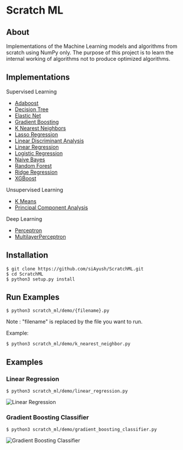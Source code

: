 # Scratch ML


## About 

Implementations of the Machine Learning models and algorithms from scratch using NumPy only.
The purpose of this project is to learn the internal working of algorithms not to produce 
optimized algorithms.


## Implementations

Supervised Learning
* [Adaboost](https://github.com/siAyush/ScratchML/blob/main/scratch_ml/supervised_learning/adaboost.py)
* [Decision Tree](https://github.com/siAyush/ScratchML/blob/main/scratch_ml/supervised_learning/decision_tree.py)
* [Elastic Net](https://github.com/siAyush/ScratchML/blob/main/scratch_ml/supervised_learning/regression.py)
* [Gradient Boosting](https://github.com/siAyush/ScratchML/blob/main/scratch_ml/supervised_learning/gradient_boosting.py)
* [K Nearest Neighbors](https://github.com/siAyush/ScratchML/blob/main/scratch_ml/supervised_learning/knn.py)
* [Lasso Regression](https://github.com/siAyush/ScratchML/blob/main/scratch_ml/supervised_learning/regression.py)
* [Linear Discriminant Analysis](https://github.com/siAyush/ScratchML/blob/main/scratch_ml/supervised_learning/linear_discriminant_analysis.py)
* [Linear Regression](https://github.com/siAyush/ScratchML/blob/main/scratch_ml/supervised_learning/regression.py)
* [Logistic Regression](https://github.com/siAyush/ScratchML/blob/main/scratch_ml/supervised_learning/logistic_regression.py)
* [Naive Bayes](https://github.com/siAyush/ScratchML/blob/main/scratch_ml/supervised_learning/naive_bayes.py)
* [Random Forest](https://github.com/siAyush/ScratchML/blob/main/scratch_ml/supervised_learning/random_forest.py)
* [Ridge Regression](https://github.com/siAyush/ScratchML/blob/main/scratch_ml/supervised_learning/regression.py)
* [XGBoost](https://github.com/siAyush/ScratchML/blob/main/scratch_ml/supervised_learning/xgboost.py)

Unsupervised Learning
* [K Means](https://github.com/siAyush/ScratchML/blob/main/scratch_ml/unsupervised_learning/k_means.py)
* [Principal Component Analysis](https://github.com/siAyush/ScratchML/blob/main/scratch_ml/unsupervised_learning/principal_component_analysis.py)

Deep Learning
* [Perceptron](https://github.com/siAyush/ScratchML/blob/main/scratch_ml/deep_learning/perceptron.py)
* [MultilayerPerceptron](https://github.com/siAyush/ScratchML/blob/main/scratch_ml/deep_learning/multilayer_perceptron.py)


## Installation

```
$ git clone https://github.com/siAyush/ScratchML.git
$ cd ScratchML
$ python3 setup.py install
```


## Run Examples

```
$ python3 scratch_ml/demo/{filename}.py
```

Note : "filename" is replaced by the file you want to run.

Example: 
```
$ python3 scratch_ml/demo/k_nearest_neighbor.py
```


## Examples

### Linear Regression

```
$ python3 scratch_ml/demo/linear_regression.py 
```
![Linear Regression](./images/linear_regression.png)


### Gradient Boosting Classifier
```
$ python3 scratch_ml/demo/gradient_boosting_classifier.py
```
![Gradient Boosting Classifier](./images/gradient_boosting_classifier.png)